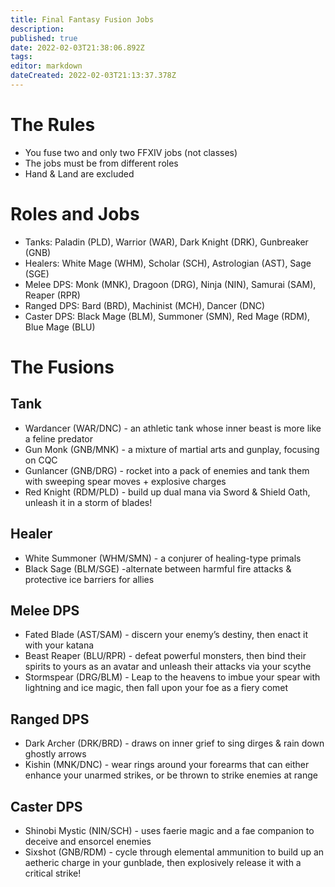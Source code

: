 ```yaml
---
title: Final Fantasy Fusion Jobs
description: 
published: true
date: 2022-02-03T21:38:06.892Z
tags: 
editor: markdown
dateCreated: 2022-02-03T21:13:37.378Z
---
```


# The Rules
* You fuse two and only two FFXIV jobs (not classes)
* The jobs must be from different roles
* Hand & Land are excluded

# Roles and Jobs

* Tanks: Paladin (PLD), Warrior (WAR), Dark Knight (DRK), Gunbreaker (GNB)
* Healers: White Mage (WHM), Scholar (SCH), Astrologian (AST), Sage (SGE)
* Melee DPS: Monk (MNK), Dragoon (DRG), Ninja (NIN), Samurai (SAM), Reaper (RPR)
* Ranged DPS: Bard (BRD), Machinist (MCH), Dancer (DNC)
* Caster DPS: Black Mage (BLM), Summoner (SMN), Red Mage (RDM), Blue Mage (BLU)

# The Fusions

## Tank

- Wardancer (WAR/DNC) - an athletic tank whose inner beast is more like a feline predator
- Gun Monk (GNB/MNK) - a mixture of martial arts and gunplay, focusing on CQC
- Gunlancer (GNB/DRG) - rocket into a pack of enemies and tank them with sweeping spear moves + explosive charges
- Red Knight (RDM/PLD) - build up dual mana via Sword & Shield Oath, unleash it in a storm of blades!

## Healer

- White Summoner (WHM/SMN) - a conjurer of healing-type primals
- Black Sage (BLM/SGE) -alternate between harmful fire attacks & protective ice barriers for allies

## Melee DPS

- Fated Blade (AST/SAM) - discern your enemy’s destiny, then enact it with your katana
- Beast Reaper (BLU/RPR) - defeat powerful monsters, then bind their spirits to yours as an avatar and unleash their attacks via your scythe
- Stormspear (DRG/BLM) - Leap to the heavens to imbue your spear with lightning and ice magic, then fall upon your foe as a fiery comet


## Ranged DPS

-  Dark Archer (DRK/BRD) - draws on inner grief to sing dirges & rain down ghostly arrows
- Kishin (MNK/DNC) - wear rings around your forearms that can either enhance your unarmed strikes, or be thrown to strike enemies at range

## Caster DPS
- Shinobi Mystic (NIN/SCH) - uses faerie magic and a fae companion to deceive and ensorcel enemies
- Sixshot (GNB/RDM) - cycle through elemental ammunition to build up an aetheric charge in your gunblade, then explosively release it with a critical strike!